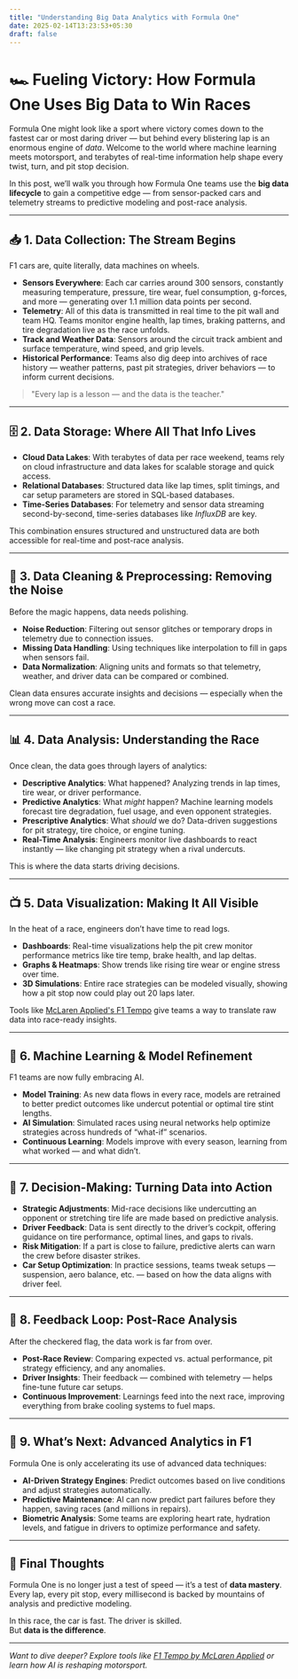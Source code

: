 ```yaml
---
title: "Understanding Big Data Analytics with Formula One"
date: 2025-02-14T13:23:53+05:30
draft: false
---
```


# 🏎️ Fueling Victory: How Formula One Uses Big Data to Win Races

Formula One might look like a sport where victory comes down to the fastest car or most daring driver — but behind every blistering lap is an enormous engine of *data*. Welcome to the world where machine learning meets motorsport, and terabytes of real-time information help shape every twist, turn, and pit stop decision.

In this post, we’ll walk you through how Formula One teams use the **big data lifecycle** to gain a competitive edge — from sensor-packed cars and telemetry streams to predictive modeling and post-race analysis.

---

## 📥 1. Data Collection: The Stream Begins

F1 cars are, quite literally, data machines on wheels.

- **Sensors Everywhere**: Each car carries around 300 sensors, constantly measuring temperature, pressure, tire wear, fuel consumption, g-forces, and more — generating over 1.1 million data points per second.
- **Telemetry**: All of this data is transmitted in real time to the pit wall and team HQ. Teams monitor engine health, lap times, braking patterns, and tire degradation live as the race unfolds.
- **Track and Weather Data**: Sensors around the circuit track ambient and surface temperature, wind speed, and grip levels.
- **Historical Performance**: Teams also dig deep into archives of race history — weather patterns, past pit strategies, driver behaviors — to inform current decisions.

> "Every lap is a lesson — and the data is the teacher."

---

## 🗄️ 2. Data Storage: Where All That Info Lives

- **Cloud Data Lakes**: With terabytes of data per race weekend, teams rely on cloud infrastructure and data lakes for scalable storage and quick access.
- **Relational Databases**: Structured data like lap times, split timings, and car setup parameters are stored in SQL-based databases.
- **Time-Series Databases**: For telemetry and sensor data streaming second-by-second, time-series databases like *InfluxDB* are key.

This combination ensures structured and unstructured data are both accessible for real-time and post-race analysis.

---

## 🧹 3. Data Cleaning & Preprocessing: Removing the Noise

Before the magic happens, data needs polishing.

- **Noise Reduction**: Filtering out sensor glitches or temporary drops in telemetry due to connection issues.
- **Missing Data Handling**: Using techniques like interpolation to fill in gaps when sensors fail.
- **Data Normalization**: Aligning units and formats so that telemetry, weather, and driver data can be compared or combined.

Clean data ensures accurate insights and decisions — especially when the wrong move can cost a race.

---

## 📊 4. Data Analysis: Understanding the Race

Once clean, the data goes through layers of analytics:

- **Descriptive Analytics**: What happened? Analyzing trends in lap times, tire wear, or driver performance.
- **Predictive Analytics**: What *might* happen? Machine learning models forecast tire degradation, fuel usage, and even opponent strategies.
- **Prescriptive Analytics**: What *should* we do? Data-driven suggestions for pit strategy, tire choice, or engine tuning.
- **Real-Time Analysis**: Engineers monitor live dashboards to react instantly — like changing pit strategy when a rival undercuts.

This is where the data starts driving decisions.

---

## 📺 5. Data Visualization: Making It All Visible

In the heat of a race, engineers don’t have time to read logs.

- **Dashboards**: Real-time visualizations help the pit crew monitor performance metrics like tire temp, brake health, and lap deltas.
- **Graphs & Heatmaps**: Show trends like rising tire wear or engine stress over time.
- **3D Simulations**: Entire race strategies can be modeled visually, showing how a pit stop now could play out 20 laps later.

Tools like [McLaren Applied's F1 Tempo](https://www.f1-tempo.com/) give teams a way to translate raw data into race-ready insights.

---

## 🤖 6. Machine Learning & Model Refinement

F1 teams are now fully embracing AI.

- **Model Training**: As new data flows in every race, models are retrained to better predict outcomes like undercut potential or optimal tire stint lengths.
- **AI Simulation**: Simulated races using neural networks help optimize strategies across hundreds of “what-if” scenarios.
- **Continuous Learning**: Models improve with every season, learning from what worked — and what didn’t.

---

## 🧠 7. Decision-Making: Turning Data into Action

- **Strategic Adjustments**: Mid-race decisions like undercutting an opponent or stretching tire life are made based on predictive analysis.
- **Driver Feedback**: Data is sent directly to the driver’s cockpit, offering guidance on tire performance, optimal lines, and gaps to rivals.
- **Risk Mitigation**: If a part is close to failure, predictive alerts can warn the crew before disaster strikes.
- **Car Setup Optimization**: In practice sessions, teams tweak setups — suspension, aero balance, etc. — based on how the data aligns with driver feel.

---

## 🔁 8. Feedback Loop: Post-Race Analysis

After the checkered flag, the data work is far from over.

- **Post-Race Review**: Comparing expected vs. actual performance, pit strategy efficiency, and any anomalies.
- **Driver Insights**: Their feedback — combined with telemetry — helps fine-tune future car setups.
- **Continuous Improvement**: Learnings feed into the next race, improving everything from brake cooling systems to fuel maps.

---

## 🚀 9. What’s Next: Advanced Analytics in F1

Formula One is only accelerating its use of advanced data techniques:

- **AI-Driven Strategy Engines**: Predict outcomes based on live conditions and adjust strategies automatically.
- **Predictive Maintenance**: AI can now predict part failures before they happen, saving races (and millions in repairs).
- **Biometric Analysis**: Some teams are exploring heart rate, hydration levels, and fatigue in drivers to optimize performance and safety.

---

## 🏁 Final Thoughts

Formula One is no longer just a test of speed — it’s a test of **data mastery**. Every lap, every pit stop, every millisecond is backed by mountains of analysis and predictive modeling.

In this race, the car is fast. The driver is skilled.  
But **data is the difference**.

---

*Want to dive deeper? Explore tools like [F1 Tempo by McLaren Applied](https://www.f1-tempo.com/) or learn how AI is reshaping motorsport.*

